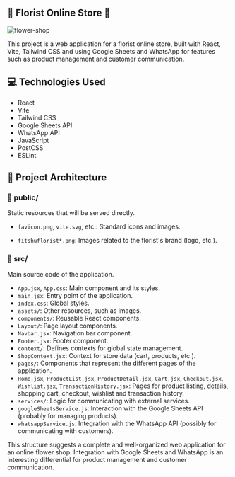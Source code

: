## 💐 Florist Online Store 💐

![flower-shop](https://github.com/user-attachments/assets/70c267db-b2f5-43d7-9245-4c39e2b040f2)

This project is a web application for a florist online store, built with React, Vite, Tailwind CSS and using Google Sheets and WhatsApp for features such as product management and customer communication.

## 💻 Technologies Used

- React
- Vite
- Tailwind CSS
- Google Sheets API
- WhatsApp API
- JavaScript
- PostCSS
- ESLint

## 📂 Project Architecture

### 📁 public/

Static resources that will be served directly.

- `favicon.png`, `vite.svg`, etc.: Standard icons and images.

- `fitshuflorist*.png`: Images related to the florist's brand (logo, etc.).

### 📁 src/

Main source code of the application.

- `App.jsx`, `App.css`: Main component and its styles.
- `main.jsx`: Entry point of the application.
- `index.css`: Global styles.
- `assets/`: Other resources, such as images.
- `components/`: Reusable React components.
- `Layout/`: Page layout components.
- `Navbar.jsx`: Navigation bar component.
- `Footer.jsx`: Footer component.
- `context/`: Defines contexts for global state management.
- `ShopContext.jsx`: Context for store data (cart, products, etc.).
- `pages/`: Components that represent the different pages of the application.
- `Home.jsx`, `ProductList.jsx`, `ProductDetail.jsx`, `Cart.jsx`, `Checkout.jsx`, `Wishlist.jsx`, `TransactionHistory.jsx`: Pages for product listing, details, shopping cart, checkout, wishlist and transaction history.
- `services/`: Logic for communicating with external services.
- `googleSheetsService.js`: Interaction with the Google Sheets API (probably for managing products).
- `whatsappService.js`: Integration with the WhatsApp API (possibly for communicating with customers).


This structure suggests a complete and well-organized web application for an online flower shop. Integration with Google Sheets and WhatsApp is an interesting differential for product management and customer communication.
